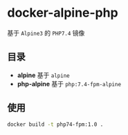 # docker-alpine-php
基于 `Alpine3` 的 `PHP7.4` 镜像

## 目录

- **alpine** 基于 `alpine`
- **php-alpine** 基于 `php:7.4-fpm-alpine`

## 使用

```bash
docker build -t php74-fpm:1.0 .
```
